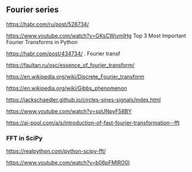 ## Fourier series
https://habr.com/ru/post/528734/

https://www.youtube.com/watch?v=GKsCWivmlHg Top 3 Most Important Fourier Transforms in Python

<https://habr.com/post/434734/> . Fourier transf

https://faultan.ru/osc/essence_of_fourier_transform/

https://en.wikipedia.org/wiki/Discrete_Fourier_transform



https://en.wikipedia.org/wiki/Gibbs_phenomenon

https://jackschaedler.github.io/circles-sines-signals/index.html

https://www.youtube.com/watch?v=spUNpyF58BY

 


https://ai-pool.com/a/s/introduction-of-fast-fourier-transformation--fft

### FFT in SciPy

https://realpython.com/python-scipy-fft/

https://www.youtube.com/watch?v=b06pFMIRO0I


